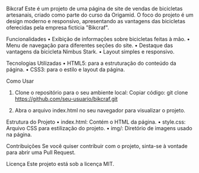 Bikcraf
Este é um projeto de uma página de site de vendas de bicicletas artesanais, criado como parte do curso da Origamid. O foco do projeto é um design moderno e responsivo, apresentando as vantagens das bicicletas oferecidas pela empresa fictícia "Bikcraf".

Funcionalidades
• Exibição de informações sobre bicicletas feitas à mão.
• Menu de navegação para diferentes seções do site.
• Destaque das vantagens da bicicleta Nimbus Stark.
• Layout simples e responsivo.

Tecnologias Utilizadas
• HTML5: para a estruturação do conteúdo da página.
• CSS3: para o estilo e layout da página.

Como Usar

1. Clone o repositório para o seu ambiente local:
   Copiar código: git clone https://github.com/seu-usuario/bikcraf.git

2. Abra o arquivo index.html no seu navegador para visualizar o projeto.

Estrutura do Projeto
• index.html: Contém o HTML da página.
• style.css: Arquivo CSS para estilização do projeto.
• img/: Diretório de imagens usado na página.

Contribuições
Se você quiser contribuir com o projeto, sinta-se à vontade para abrir uma Pull Request.

Licença
Este projeto está sob a licença MIT.
